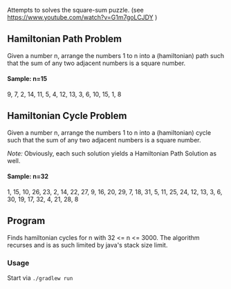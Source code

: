 Attempts to solves the square-sum puzzle. (see https://www.youtube.com/watch?v=G1m7goLCJDY )

## Hamiltonian Path Problem 

Given a number n, arrange the numbers 1 to n into a (hamiltonian) path such that 
the sum of any two adjacent numbers is a square number.

#### Sample: n=15

9, 7, 2, 14, 11, 5, 4, 12, 13, 3, 6, 10, 15, 1, 8

## Hamiltonian Cycle Problem

Given a number n, arrange the numbers 1 to n into a (hamiltonian) cycle such that 
the sum of any two adjacent numbers is a square number.

*Note:* Obviously, each such solution yields a Hamiltonian Path Solution as well.

#### Sample: n=32

1, 15, 10, 26, 23, 2, 14, 22, 27, 9, 16, 20, 29, 7, 18, 31, 5, 11, 25, 24, 12, 13, 3, 6, 30, 19, 17, 32, 4, 21, 28, 8

## Program

Finds hamiltonian cycles for n with 32 <= n <= 3000. 
The algorithm recurses and is as such limited by java's stack size limit.

### Usage

Start via `./gradlew run`
